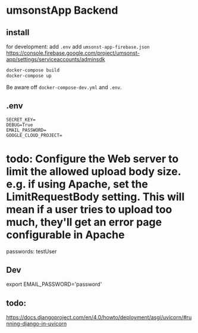 # umsonstApp Backend

## install
for development:
add ```.env```
add ```umsonst-app-firebase.json``` https://console.firebase.google.com/project/umsonst-app/settings/serviceaccounts/adminsdk

```bash
docker-compose build
docker-compose up
```
Be aware off ```docker-compose-dev.yml```  and ```.env```.

## .env
```
SECRET_KEY=
DEBUG=True
EMAIL_PASSWORD=
GOOGLE_CLOUD_PROJECT=
```

# todo: Configure the Web server to limit the allowed upload body size. e.g. if using Apache, set the LimitRequestBody setting. This will mean if a user tries to upload too much, they'll get an error page configurable in Apache

passwords: testUser

## Dev

export EMAIL_PASSWORD='password'

## todo:
https://docs.djangoproject.com/en/4.0/howto/deployment/asgi/uvicorn/#running-django-in-uvicorn